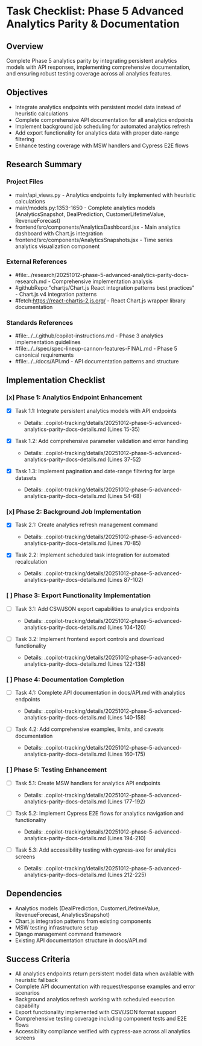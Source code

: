 ﻿---
applyTo: '.copilot-tracking/changes/20251012-phase-5-advanced-analytics-parity-docs-changes.md'
---
<!-- markdownlint-disable-file -->
# Task Checklist: Phase 5  Advanced Analytics Parity & Documentation

## Overview

Complete Phase 5 analytics parity by integrating persistent analytics models with API responses, implementing comprehensive documentation, and ensuring robust testing coverage across all analytics features.

## Objectives

- Integrate analytics endpoints with persistent model data instead of heuristic calculations
- Complete comprehensive API documentation for all analytics endpoints
- Implement background job scheduling for automated analytics refresh
- Add export functionality for analytics data with proper date-range filtering
- Enhance testing coverage with MSW handlers and Cypress E2E flows

## Research Summary

### Project Files
- main/api_views.py - Analytics endpoints fully implemented with heuristic calculations
- main/models.py:1353-1650 - Complete analytics models (AnalyticsSnapshot, DealPrediction, CustomerLifetimeValue, RevenueForecast)
- frontend/src/components/AnalyticsDashboard.jsx - Main analytics dashboard with Chart.js integration
- frontend/src/components/AnalyticsSnapshots.jsx - Time series analytics visualization component

### External References
- #file:../research/20251012-phase-5-advanced-analytics-parity-docs-research.md - Comprehensive implementation analysis
- #githubRepo:"chartjs/Chart.js React integration patterns best practices" - Chart.js v4 integration patterns
- #fetch:https://react-chartjs-2.js.org/ - React Chart.js wrapper library documentation

### Standards References
- #file:../../.github/copilot-instructions.md - Phase 3 analytics implementation guidelines
- #file:../../spec/spec-lineup-cannon-features-FINAL.md - Phase 5 canonical requirements
- #file:../../docs/API.md - API documentation patterns and structure

## Implementation Checklist

### [x] Phase 1: Analytics Endpoint Enhancement

- [x] Task 1.1: Integrate persistent analytics models with API endpoints
  - Details: .copilot-tracking/details/20251012-phase-5-advanced-analytics-parity-docs-details.md (Lines 15-35)

- [x] Task 1.2: Add comprehensive parameter validation and error handling
  - Details: .copilot-tracking/details/20251012-phase-5-advanced-analytics-parity-docs-details.md (Lines 37-52)

- [x] Task 1.3: Implement pagination and date-range filtering for large datasets
  - Details: .copilot-tracking/details/20251012-phase-5-advanced-analytics-parity-docs-details.md (Lines 54-68)

### [x] Phase 2: Background Job Implementation

- [x] Task 2.1: Create analytics refresh management command
  - Details: .copilot-tracking/details/20251012-phase-5-advanced-analytics-parity-docs-details.md (Lines 70-85)

- [x] Task 2.2: Implement scheduled task integration for automated recalculation
  - Details: .copilot-tracking/details/20251012-phase-5-advanced-analytics-parity-docs-details.md (Lines 87-102)

### [ ] Phase 3: Export Functionality Implementation

- [ ] Task 3.1: Add CSV/JSON export capabilities to analytics endpoints
  - Details: .copilot-tracking/details/20251012-phase-5-advanced-analytics-parity-docs-details.md (Lines 104-120)

- [ ] Task 3.2: Implement frontend export controls and download functionality
  - Details: .copilot-tracking/details/20251012-phase-5-advanced-analytics-parity-docs-details.md (Lines 122-138)

### [ ] Phase 4: Documentation Completion

- [ ] Task 4.1: Complete API documentation in docs/API.md with analytics endpoints
  - Details: .copilot-tracking/details/20251012-phase-5-advanced-analytics-parity-docs-details.md (Lines 140-158)

- [ ] Task 4.2: Add comprehensive examples, limits, and caveats documentation
  - Details: .copilot-tracking/details/20251012-phase-5-advanced-analytics-parity-docs-details.md (Lines 160-175)

### [ ] Phase 5: Testing Enhancement

- [ ] Task 5.1: Create MSW handlers for analytics API endpoints
  - Details: .copilot-tracking/details/20251012-phase-5-advanced-analytics-parity-docs-details.md (Lines 177-192)

- [ ] Task 5.2: Implement Cypress E2E flows for analytics navigation and functionality
  - Details: .copilot-tracking/details/20251012-phase-5-advanced-analytics-parity-docs-details.md (Lines 194-210)

- [ ] Task 5.3: Add accessibility testing with cypress-axe for analytics screens
  - Details: .copilot-tracking/details/20251012-phase-5-advanced-analytics-parity-docs-details.md (Lines 212-225)

## Dependencies

- Analytics models (DealPrediction, CustomerLifetimeValue, RevenueForecast, AnalyticsSnapshot)
- Chart.js integration patterns from existing components
- MSW testing infrastructure setup
- Django management command framework
- Existing API documentation structure in docs/API.md

## Success Criteria

- All analytics endpoints return persistent model data when available with heuristic fallback
- Complete API documentation with request/response examples and error scenarios
- Background analytics refresh working with scheduled execution capability
- Export functionality implemented with CSV/JSON format support
- Comprehensive testing coverage including component tests and E2E flows
- Accessibility compliance verified with cypress-axe across all analytics screens
